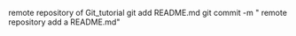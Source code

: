 remote repository of Git_tutorial
git add README.md
git commit -m " remote repository add a README.md"
